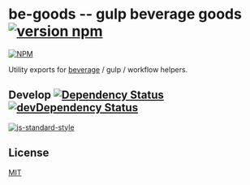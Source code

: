# be-goods -- gulp beverage goods [![version npm](https://img.shields.io/npm/v/be-goods.svg?style=flat-square)](https://www.npmjs.com/package/be-goods)

[![NPM](https://nodei.co/npm/be-goods.png?mini=true)](https://www.npmjs.org/package/be-goods)

Utility exports for [beverage](https://github.com/gulpsome/beverage) /
gulp / workflow helpers.

## Develop [![Dependency Status](https://david-dm.org/gulpsome/be-goods.svg?style=flat-square)](https://david-dm.org/gulpsome/be-goods) [![devDependency Status](https://david-dm.org/gulpsome/be-goods/dev-status.svg?style=flat-square)](https://david-dm.org/gulpsome/be-goods#info=devDependencies)

[![js-standard-style](https://cdn.rawgit.com/feross/standard/master/badge.svg)](https://github.com/feross/standard)

## License

[MIT](http://orlin.mit-license.org)
